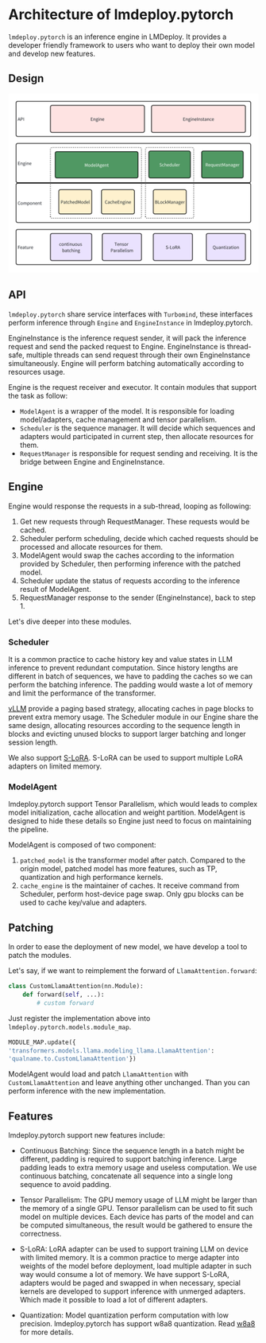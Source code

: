 # Architecture of lmdeploy.pytorch

`lmdeploy.pytorch` is an inference engine in LMDeploy. It provides a developer friendly framework to users who want to deploy their own model and develop new features.

## Design

![pytorch arch](https://github.com/grimoire/lmdeploy/blob/media/lmdeploy_pytorch_arch.png?raw=true)

## API

`lmdeploy.pytorch` share service interfaces with `Turbomind`, these interfaces perform inference through `Engine` and `EngineInstance` in lmdeploy.pytorch.

EngineInstance is the inference request sender, it will pack the inference request and send the packed request to Engine. EngineInstance is thread-safe, multiple threads can send request through their own EngineInstance simultaneously. Engine will perform batching automatically according to resources usage.

Engine is the request receiver and executor. It contain modules that support the task as follow:

- `ModelAgent` is a wrapper of the model. It is responsible for loading model/adapters, cache management and tensor parallelism.
- `Scheduler` is the sequence manager. It will decide which sequences and adapters would participated in current step, then allocate resources for them.
- `RequestManager` is responsible for request sending and receiving. It is the bridge between Engine and EngineInstance.

## Engine

Engine would response the requests in a sub-thread, looping as following:

1. Get new requests through RequestManager. These requests would be cached.
2. Scheduler perform scheduling, decide which cached requests should be processed and allocate resources for them.
3. ModelAgent would swap the caches according to the information provided by Scheduler, then performing inference with the patched model.
4. Scheduler update the status of requests according to the inference result of ModelAgent.
5. RequestManager response to the sender (EngineInstance), back to step 1.

Let's dive deeper into these modules.

### Scheduler

It is a common practice to cache history key and value states in LLM inference to prevent redundant computation. Since history lengths are different in batch of sequences, we have to padding the caches so we can perform the batching inference. The padding would waste a lot of memory and limit the performance of the transformer.

[vLLM](https://docs.vllm.ai) provide a paging based strategy, allocating caches in page blocks to prevent extra memory usage. The Scheduler module in our Engine share the same design, allocating resources according to the sequence length in blocks and evicting unused blocks to support larger batching and longer session length.

We also support [S-LoRA](https://github.com/S-LoRA/S-LoRA). S-LoRA can be used to support multiple LoRA adapters on limited memory.

### ModelAgent

lmdeploy.pytorch support Tensor Parallelism, which would leads to complex model initialization, cache allocation and weight partition. ModelAgent is designed to hide these details so Engine just need to focus on maintaining the pipeline.

ModelAgent is composed of two component:

1. `patched_model` is the transformer model after patch. Compared to the origin model, patched model has more features, such as TP, quantization and high performance kernels.
2. `cache_engine` is the maintainer of caches. It receive command from Scheduler, perform host-device page swap. Only gpu blocks can be used to cache key/value and adapters.

## Patching

In order to ease the deployment of new model, we have develop a tool to patch the modules.

Let's say, if we want to reimplement the forward of `LlamaAttention.forward`:

```python
class CustomLlamaAttention(nn.Module):
    def forward(self, ...):
        # custom forward
```

Just register the implementation above into `lmdeploy.pytorch.models.module_map`.

```python
MODULE_MAP.update({
'transformers.models.llama.modeling_llama.LlamaAttention':
'qualname.to.CustomLlamaAttention'})
```

ModelAgent would load and patch `LlamaAttention` with `CustomLlamaAttention` and leave anything other unchanged. Than you can perform inference with the new implementation.

## Features

lmdeploy.pytorch support new features include:

- Continuous Batching: Since the sequence length in a batch might be different, padding is required to support batching inference. Large padding leads to extra memory usage and useless computation. We use continuous batching, concatenate all sequence into a single long sequence to avoid padding.

- Tensor Parallelism: The GPU memory usage of LLM might be larger than the memory of a single GPU. Tensor parallelism can be used to fit such model on multiple devices. Each device has parts of the model and can be computed simultaneous, the result would be gathered to ensure the correctness.

- S-LoRA: LoRA adapter can be used to support training LLM on device with limited memory. It is a common practice to merge adapter into weights of the model before deployment, load multiple adapter in such way would consume a lot of memory. We have support S-LoRA, adapters would be paged and swapped in when necessary, special kernels are developed to support inference with unmerged adapters. Which made it possible to load a lot of different adapters.

- Quantization: Model quantization perform computation with low precision. lmdeploy.pytorch has support w8a8 quantization. Read [w8a8](../quantization/w8a8.md) for more details.

